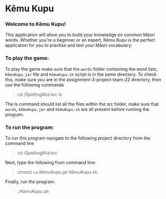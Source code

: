 # Kēmu Kupu 

### Welcome to Kēmu Kupu!
This application will allow you to build your knowledge on common Māori words. Whether you're a beginner or an expert, Kēmu Kupu is the perfect application for you to practise and test your Māori vocabulary.

### To play the game:
To play the game make sure that the `words` folder containing the word lists, `KēmuKupu.jar` file and `KēmuKupu.sh` script is in the same directory. To check this, make sure you are in the assignment-3-project-team-22 directory, then use the following commands

> cd /SpellingWiz/src 
> ls 

The ls command should list all the files within the src folder, make sure that `words`, `KēmuKupu.jar` and `KēmuKupu.sh` are all present before running the program.

### To run the program:
To run this program navigate to the following project directory from the command line 

> cd /SpellingWiz/src

Next, type the following from command line:

>  chmod +x KēmuKupu.jar KēmuKupu.sh 

Finally, run the program:

> ./KēmuKupu.sh

